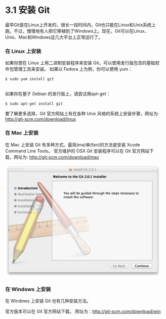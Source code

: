 




# 3.1 安装 Git

最早Git是在Linux上开发的，很长一段时间内，Git也只能在Linux和Unix系统上跑。不过，慢慢地有人把它移植到了Windows上。现在，Git可以在Linux、Unix、Mac和Windows这几大平台上正常运行了。


### 在 Linux 上安装
如果你想在 Linux 上用二进制安装程序来安装 Git，可以使用发行版包含的基础软件包管理工具来安装。 如果以 Fedora 上为例，你可以使用 yum：

```
$ sudo yum install git
  
  ```
如果你在基于 Debian 的发行版上，请尝试用apt-get：

``` 
$ sudo apt-get install git

```
要了解更多选择，Git 官方网站上有在各种 Unix 风格的系统上安装步骤，网址为: <http://git-scm.com/download/linux>

### 在 Mac 上安装
在 Mac 上安装 Git 有多种方式。最简(ma)单(fan)的方法是安装 Xcode Command Line Tools。 官方维护的 OSX Git 安装程序可以在 Git 官方网站下载，网址为: <http://git-scm.com/download/mac>


![](/assets/git-osx.png)

### 在 Windows 上安装
在 Windows 上安装 Git 也有几种安装方法。
 
官方版本可以在 Git 官方网站下载。 网址为：<http://git-scm.com/download/win>


